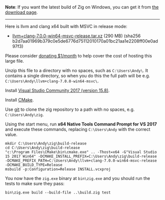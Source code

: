 **Note**: If you want the latest build of Zig on Windows, you can get it from [the download page](https://ziglang.org/download/).

***

Here is llvm and clang x64 built with MSVC in release mode:

* [llvm+clang-7.0.0-win64-msvc-release.tar.xz](https://ziglang.org/deps/llvm%2bclang-7.0.0-win64-msvc-release.tar.xz) (290 MB) (sha256 b2d7aa01969b379c0e5de6776d75112010170a01bc21aa1e2208ff00e0ad97f3)

Please consider [donating $1/month](https://www.patreon.com/andrewrk) to help cover the cost of hosting this large file.

Unzip this file to a directory with no spaces, such as `C:\Users\Andy\`. It contains a single directory, so when you do this the full path will be e.g. `C:\Users\Andy\llvm+clang-7.0.0-win64-msvc\`.

Install [Visual Studio Community 2017 (version 15.8)](https://my.visualstudio.com/Downloads?q=visual%20studio%202017%2015.8&wt.mc_id=o~msft~vscom~older-downloads).

Install [CMake](http://cmake.org).

Use [git](https://git-scm.com/) to clone the zig repository to a path with no spaces, e.g. `C:\Users\Andy\zig`.

Using the start menu, run **x64 Native Tools Command Prompt for VS 2017** and execute these commands, replacing `C:\Users\Andy` with the correct value.

```
mkdir C:\Users\Andy\zig\build-release
cd C:\Users\Andy\zig\build-release
"c:\Program Files\CMake\bin\cmake.exe" .. -Thost=x64 -G"Visual Studio 15 2017 Win64" -DCMAKE_INSTALL_PREFIX=C:\Users\Andy\zig\build-release -DCMAKE_PREFIX_PATH=C:\Users\Andy\llvm+clang-7.0.0-win64-msvc-release -DCMAKE_BUILD_TYPE=Release
msbuild -p:Configuration=Release INSTALL.vcxproj
```

You now have the `zig.exe` binary at `bin\zig.exe` and you should run the tests to make sure they pass:

```
bin\zig.exe build --build-file ..\build.zig test
```